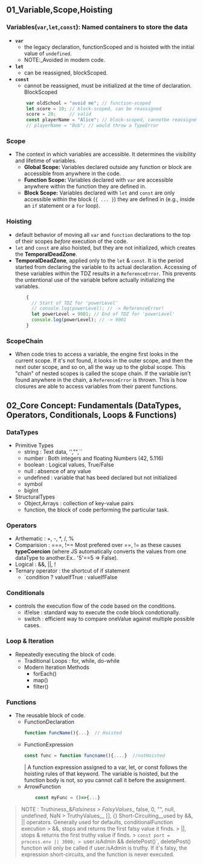 ## 01_Variable,Scope,Hoisting

### **Variables(`var`,`let`,`const`):** Named containers to store the data
- **`var`**
    - the legacy declaration, functionScoped and is hoisted with the initial value of `undefined`. 
    - NOTE:_Avoided in modern code.
- **`let`**
    - can be reassigned, blockScoped.
- **`const`**
    - cannot be reassigned, must be initialized at the time of declaration. BlockScoped
    ```javascript
        var oldSchool = "avoid me"; // function-scoped
        let score = 10; // block-scoped, can be reassigned
        score = 20;     // valid
        const playerName = "Alice"; // block-scoped, cannotbe reassigned
        // playerName = "Bob"; // would throw a TypeError
    ```
<!-- ====================== -->
### **Scope**
- The context in which variables are accessible. It determines the visibility and lifetime of variables.
  - **Global Scope:** Variables declared outside any function or block are accessible from anywhere in the code.
  - **Function Scope:** Variables declared with `var` are accessible anywhere within the function they are defined in.
  - **Block Scope:** Variables declared with `let` and `const` are only accessible within the block (`{ ... }`) they are defined in (e.g., inside an `if` statement or a `for` loop).
<!-- ============================= -->
### **Hoisting**
- default behavior of moving all `var` and `function` declarations to the top of their scopes *before* execution of the code.
- `let` and `const` are also hoisted, but they are not initialized, which creates the <b>TemporalDeadZone</b>.
- **TemporalDeadZone**, applied only to the `let` & `const`. It is the period started from declaring the variable to its actual declaration. Accessing of these variables within the TDZ results in a `ReferenceError`. This prevents the untentional use of the variable before actually initializing the variables.
    ```javascript
        {
          // Start of TDZ for 'powerLevel'
          // console.log(powerLevel); // -> ReferenceError!
          let powerLevel = 9001; // End of TDZ for 'powerLevel'
          console.log(powerLevel); // -> 9001
        }
    ```
<!-- =================================== -->
### **ScopeChain**
- When code tries to access a variable, the engine first looks in the current scope. If it's not found, it looks in the outer scope, and then the next outer scope, and so on, all the way up to the global scope. This "chain" of nested scopes is called the scope chain. If the variable isn't found anywhere in the chain, a `ReferenceError` is thrown. This is how closures are able to access variables from their parent functions.
<!-- ======================================== -->
## 02_Core Concept: Fundamentals (DataTypes, Operators, Conditionals, Loops & Functions)
### DataTypes
- Primitive Types
  - string : Text data, '',"",``
  - number : Both integers and floating Numbers (42, 5.116)
  - boolean : Logical values, True/False
  - null : absence of any value
  - undefined : variable that has beed declared but not initialized
  - symbol
  - bigInt
- StructuralTypes
  - Object,Arrays : collection of key-value pairs
  - function, the block of code performing the particular task.
### Operators
- Arthematic : +, -, *, /, %
- Comparision : ===, !== Most prefered over ==, != as these causes **typeCoercion** (where JS automatically converts the values from one dataType to another.Ex.. '5'==5 => False).
- Logical : &&, ||, !
- Ternary operator : the shortcut of if statement
  - `condition ? valueIfTrue : valueIfFalse
### Conditionals
- controls the execution flow of the code based on the conditions.
  - if/else : standard way to execute the code block condotionally.
  - switch : efficient way to compare oneValue against multiple possible cases.
### Loop & Iteration
- Repeatedly executing the block of code.
  - Traditional Loops : for, while, do-while
  - Modern Iteration Methods
    - forEach()
    - map()
    - filter()
### Functions
- The reusable block of code.
  - FunctionDeclaration
    ```js
    function funcName(){...}  // Hoisted
    ```
  - FunctionExpression
    ```javascript
    const func = function funcname(){....}  //notHoisted
    ```
    | A function expression assigned to a var, let, or const follows the hoisting rules of that keyword. The variable is hoisted, but the function body is not, so you cannot call it before the assignment.
  - ArrowFunction
    ```javascript
        const myFunc = ()=>{...}
    ```
> NOTE : Truthiness_&_Falsiness
    > FalsyValues__ false, 0, "", null, undefined, NaN
    > TruthyValues__ [], {}
>Short-Circuiting__used by &&, || operators. Generally used for defaults, conditionalFunction execution
    > &&, stops and returns the first falsy value it finds.
    > ||, stops & returns the first truthy value if finds.
    > `const port = process.env || 3000;
    > `user.isAdmin && deletePost()`, deletePost() function will only be called if user.isAdmin is truthy. If it's falsy, the expression short-circuits, and the function is never executed.